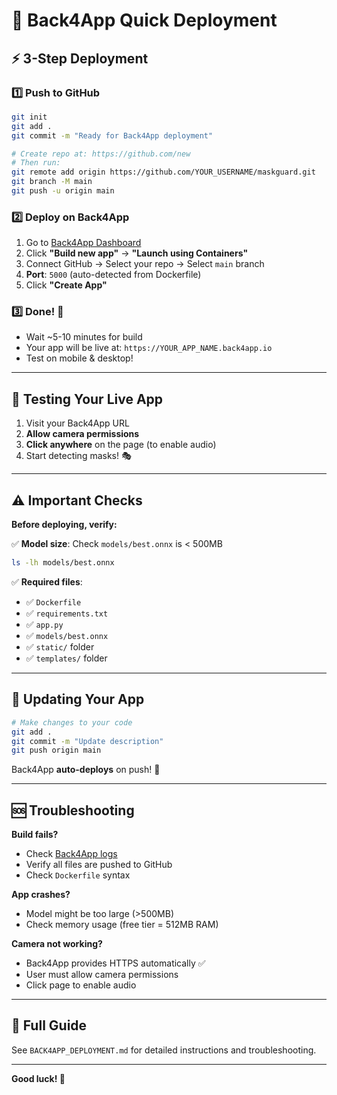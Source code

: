 # 🚀 Back4App Quick Deployment

## ⚡ 3-Step Deployment

### 1️⃣ Push to GitHub
```bash
git init
git add .
git commit -m "Ready for Back4App deployment"

# Create repo at: https://github.com/new
# Then run:
git remote add origin https://github.com/YOUR_USERNAME/maskguard.git
git branch -M main
git push -u origin main
```

### 2️⃣ Deploy on Back4App
1. Go to [Back4App Dashboard](https://www.back4app.com/)
2. Click **"Build new app"** → **"Launch using Containers"**
3. Connect GitHub → Select your repo → Select `main` branch
4. **Port**: `5000` (auto-detected from Dockerfile)
5. Click **"Create App"**

### 3️⃣ Done! 🎉
- Wait ~5-10 minutes for build
- Your app will be live at: `https://YOUR_APP_NAME.back4app.io`
- Test on mobile & desktop!

---

## 📱 Testing Your Live App

1. Visit your Back4App URL
2. **Allow camera permissions**
3. **Click anywhere** on the page (to enable audio)
4. Start detecting masks! 🎭

---

## ⚠️ Important Checks

**Before deploying, verify:**

✅ **Model size**: Check `models/best.onnx` is < 500MB
```bash
ls -lh models/best.onnx
```

✅ **Required files**:
- ✅ `Dockerfile`
- ✅ `requirements.txt`
- ✅ `app.py`
- ✅ `models/best.onnx`
- ✅ `static/` folder
- ✅ `templates/` folder

---

## 🔄 Updating Your App

```bash
# Make changes to your code
git add .
git commit -m "Update description"
git push origin main
```

Back4App **auto-deploys** on push! 🚀

---

## 🆘 Troubleshooting

**Build fails?**
- Check [Back4App logs](https://dashboard.back4app.com/)
- Verify all files are pushed to GitHub
- Check `Dockerfile` syntax

**App crashes?**
- Model might be too large (>500MB)
- Check memory usage (free tier = 512MB RAM)

**Camera not working?**
- Back4App provides HTTPS automatically ✅
- User must allow camera permissions
- Click page to enable audio

---

## 📖 Full Guide

See `BACK4APP_DEPLOYMENT.md` for detailed instructions and troubleshooting.

---

**Good luck! 🎉**

